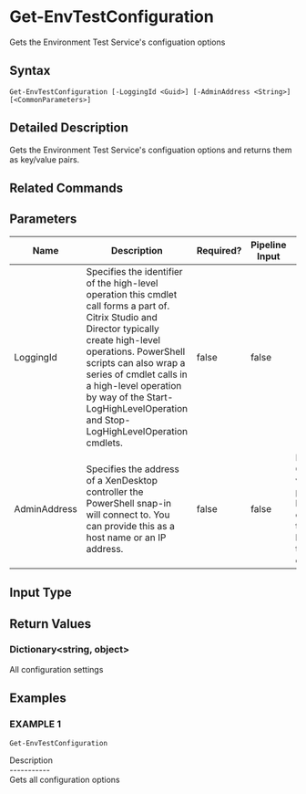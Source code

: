 ﻿# Get-EnvTestConfiguration

   Gets the Environment Test Service's configuation options

## Syntax
```
Get-EnvTestConfiguration [-LoggingId <Guid>] [-AdminAddress <String>] [<CommonParameters>]
```

## Detailed Description
   Gets the Environment Test Service's configuation options and returns them as key/value pairs.

## Related Commands
## Parameters

| Name   | Description | Required? | Pipeline Input | Default Value |
| --- | --- | --- | --- | --- |
| LoggingId | Specifies the identifier of the high-level operation this cmdlet call forms a part of. Citrix Studio and Director typically create high-level operations. PowerShell scripts can also wrap a series of cmdlet calls in a high-level operation by way of the Start-LogHighLevelOperation and Stop-LogHighLevelOperation cmdlets. | false | false |  |
| AdminAddress | Specifies the address of a XenDesktop controller the PowerShell snap-in will connect to. You can provide this as a host name or an IP address. | false | false | Localhost. Once a value is provided by any cmdlet, this value becomes the default. |

## Input Type
### 
   
## Return Values
### Dictionary<string, object>
   All configuration settings
## Examples

### EXAMPLE 1
```
Get-EnvTestConfiguration
```
   Description<br>-----------<br>Gets all configuration options
